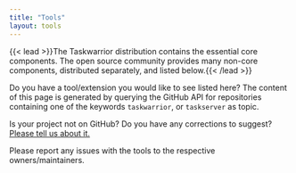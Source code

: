 ```yaml
---
title: "Tools"
layout: tools
---
```


{{< lead >}}The Taskwarrior distribution contains the essential core components.
The open source community provides many non-core components, distributed separately, and listed below.{{< /lead >}}

Do you have a tool/extension you would like to see listed here?
The content of this page is generated by querying the GitHub API for repositories containing one of the keywords `taskwarrior`, or `taskserver` as topic.

Is your project not on GitHub?
Do you have any corrections to suggest?
[Please tell us about it.](https://github.com/GothenburgBitFactory/tw.org/issues/new?labels=tools)

Please report any issues with the tools to the respective owners/maintainers.
